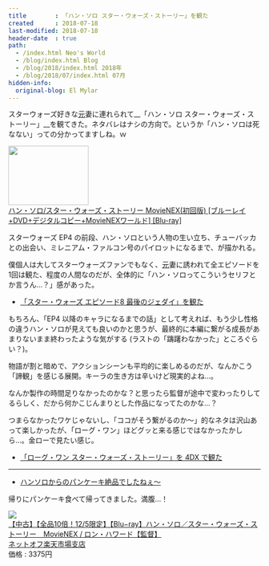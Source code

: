 ```yaml
---
title        : 「ハン・ソロ スター・ウォーズ・ストーリー」を観た
created      : 2018-07-18
last-modified: 2018-07-18
header-date  : true
path:
  - /index.html Neo's World
  - /blog/index.html Blog
  - /blog/2018/index.html 2018年
  - /blog/2018/07/index.html 07月
hidden-info:
  original-blog: El Mylar
---
```


スターウォーズ好きな<ins datetime="2021-03-26T00:00Z">元</ins>妻に連れられて__「ハン・ソロ スター・ウォーズ・ストーリー」__を観てきた。ネタバレはナシの方向で。というか「ハン・ソロは死なない」っての分かってますしね。ｗ

<div class="ad-amazon">
  <div class="ad-amazon-image">
    <a href="https://www.amazon.co.jp/dp/B07GCFTBSD?tag=neos21-22&amp;linkCode=osi&amp;th=1&amp;psc=1">
      <img src="https://m.media-amazon.com/images/I/515VdqoRLPL._SL160_.jpg" width="160" height="118">
    </a>
  </div>
  <div class="ad-amazon-info">
    <div class="ad-amazon-title">
      <a href="https://www.amazon.co.jp/dp/B07GCFTBSD?tag=neos21-22&amp;linkCode=osi&amp;th=1&amp;psc=1">ハン・ソロ/スター・ウォーズ・ストーリー MovieNEX(初回版) [ブルーレイ+DVD+デジタルコピー+MovieNEXワールド] [Blu-ray]</a>
    </div>
  </div>
</div>

スターウォーズ EP4 の前段、ハン・ソロという人物の生い立ち、チューバッカとの出会い、ミレニアム・ファルコン号のパイロットになるまで、が描かれる。

僕個人は大してスターウォーズファンでもなく、<ins datetime="2021-03-26T00:00Z">元</ins>妻に誘われて全エピソードを1回は観た、程度の人間なのだが、全体的に「ハン・ソロってこういうセリフとか言うん…？」感があった。

- [「スター・ウォーズ エピソード8 最後のジェダイ」を観た](/blog/2017/12/20-02.html)

もちろん、「EP4 以降のキャラになるまでの話」として考えれば、もう少し性格の違うハン・ソロが見えても良いのかと思うが、最終的に本編に繋がる成長があまりないまま終わったような気がする (ラストの「躊躇わなかった」ところぐらい？)。

物語が割と暗めで、アクションシーンも平均的に楽しめるのだが、なんかこう「諦観」を感じる展開。キーラの生き方は辛いけど現実的よね…。

なんか製作の時間足りなかったのかな？と思ったら監督が途中で変わったりしてるらしく、だから何かこじんまりとした作品になってたのかな…？

つまらなかったワケじゃないし、「ココがそう繋がるのか〜」的なネタは沢山あって楽しかったが、「ローグ・ワン」ほどグッと来る感じではなかったかしら…。金ローで見たい感じ。

- [「ローグ・ワン スター・ウォーズ・ストーリー」を 4DX で観た](/blog/2016/12/31-02.html)

---

- [ハンソロからのパンケーキ絶品でしたねぇ〜](https://www.instagram.com/p/BlTLcVxBP0p/)

帰りにパンケーキ食べて帰ってきました。満腹…！

<div class="ad-rakuten">
  <div class="ad-rakuten-image">
    <a href="https://hb.afl.rakuten.co.jp/hgc/g00s4sx2.waxycdfc.g00s4sx2.waxyddde/?pc=https%3A%2F%2Fitem.rakuten.co.jp%2Frenet3%2F0012818344%2F&amp;m=http%3A%2F%2Fm.rakuten.co.jp%2Frenet3%2Fi%2F11853290%2F">
      <img src="https://thumbnail.image.rakuten.co.jp/@0_mall/renet3/cabinet/item_photo/001281/8/0012818344.jpg?_ex=128x128">
    </a>
  </div>
  <div class="ad-rakuten-info">
    <div class="ad-rakuten-title">
      <a href="https://hb.afl.rakuten.co.jp/hgc/g00s4sx2.waxycdfc.g00s4sx2.waxyddde/?pc=https%3A%2F%2Fitem.rakuten.co.jp%2Frenet3%2F0012818344%2F&amp;m=http%3A%2F%2Fm.rakuten.co.jp%2Frenet3%2Fi%2F11853290%2F">【中古】【全品10倍！12/5限定】【Blu−ray】ハン・ソロ／スター・ウォーズ・ストーリー　MovieNEX / ロン・ハワード【監督】</a>
    </div>
    <div class="ad-rakuten-shop">
      <a href="https://hb.afl.rakuten.co.jp/hgc/g00s4sx2.waxycdfc.g00s4sx2.waxyddde/?pc=https%3A%2F%2Fwww.rakuten.co.jp%2Frenet3%2F&amp;m=http%3A%2F%2Fm.rakuten.co.jp%2Frenet3%2F">ネットオフ楽天市場支店</a>
    </div>
    <div class="ad-rakuten-price">価格 : 3375円</div>
  </div>
</div>
